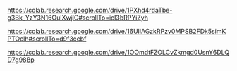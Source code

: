 https://colab.research.google.com/drive/1PXhd4rdaTbe-g3Bk_YzY3N16OulXwjlC#scrollTo=icI3bRPYiZyh

https://colab.research.google.com/drive/16UIlAGzkRPzv0MPSB2FDk5simKPTOclh#scrollTo=d9f3ccbf

https://colab.research.google.com/drive/1OOmdtFZOLCvZkmgd0UsnY6DLQD7g98Bp
